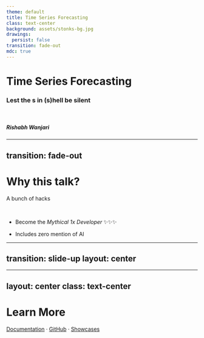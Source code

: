 ```yaml
---
theme: default
title: Time Series Forecasting
class: text-center
background: assets/stonks-bg.jpg
drawings:
  persist: false
transition: fade-out
mdc: true
---
```


# Time Series Forecasting

### Lest the s in (s)hell be silent

<br>

##### Rishabh Wanjari

<!--
Welcome to my talk! Hopefully it shouldn't take too long, and we can get to the interesting stuff as fast as possible.
-->

---
transition: fade-out
---

# Why this talk?

A bunch of hacks

<br>
<v-clicks>

- Become the *Mythical 1x Developer* ✨✨✨

- Includes zero mention of AI
</v-clicks>
<!--
This is just a collection of tips, tricks and tools that on their own would be too small to mention. The sum of the total is greater than it's parts, as the saying goes.
With this knowledge, I will turn you into the mythical 1x developer. It also has no mention of AI, well, except this one. And the sparkles don't count. Another saying, is that, good things come in threes, so let's move on to the next slide. lol. next slide.
-->


---
transition: slide-up
layout: center
---

---
layout: center
class: text-center
---

# Learn More

[Documentation](https://sli.dev) · [GitHub](https://github.com/slidevjs/slidev) · [Showcases](https://sli.dev/resources/showcases)

<PoweredBySlidev mt-10 />
